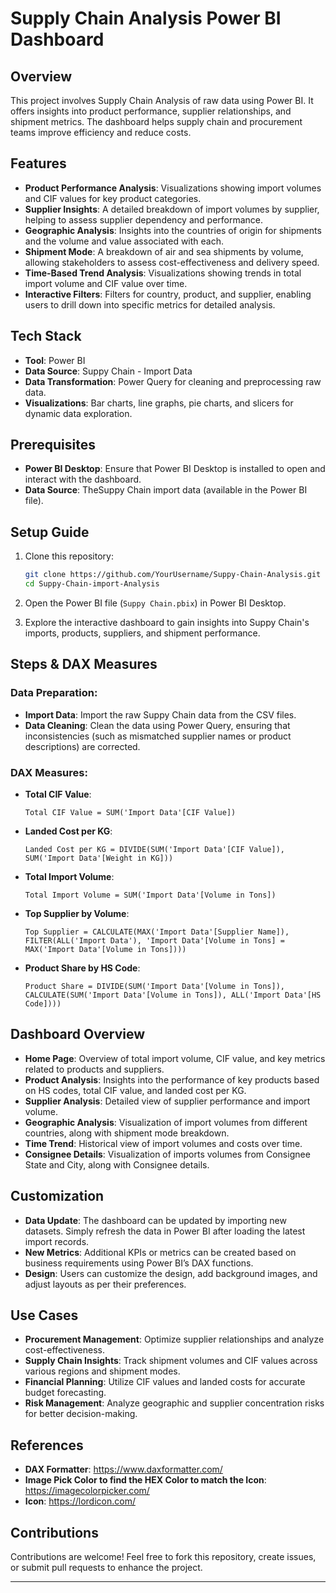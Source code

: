# Supply Chain Analysis Power BI Dashboard

## Overview

This project involves Supply Chain Analysis of raw data using Power BI. It offers insights into product performance, supplier relationships, and shipment metrics. The dashboard helps supply chain and procurement teams improve efficiency and reduce costs.

## Features

- **Product Performance Analysis**: Visualizations showing import volumes and CIF values for key product categories.
- **Supplier Insights**: A detailed breakdown of import volumes by supplier, helping to assess supplier dependency and performance.
- **Geographic Analysis**: Insights into the countries of origin for shipments and the volume and value associated with each.
- **Shipment Mode**: A breakdown of air and sea shipments by volume, allowing stakeholders to assess cost-effectiveness and delivery speed.
- **Time-Based Trend Analysis**: Visualizations showing trends in total import volume and CIF value over time.
- **Interactive Filters**: Filters for country, product, and supplier, enabling users to drill down into specific metrics for detailed analysis.

## Tech Stack

- **Tool**: Power BI
- **Data Source**: Suppy Chain - Import Data
- **Data Transformation**: Power Query for cleaning and preprocessing raw data.
- **Visualizations**: Bar charts, line graphs, pie charts, and slicers for dynamic data exploration.

## Prerequisites

- **Power BI Desktop**: Ensure that Power BI Desktop is installed to open and interact with the dashboard.
- **Data Source**: TheSuppy Chain import data (available in the Power BI file).

## Setup Guide

1. Clone this repository:

    ```bash
    git clone https://github.com/YourUsername/Suppy-Chain-Analysis.git
    cd Suppy-Chain-import-Analysis
    ```

2. Open the Power BI file (`Suppy Chain.pbix`) in Power BI Desktop.

3. Explore the interactive dashboard to gain insights into Suppy Chain's imports, products, suppliers, and shipment performance.

## Steps & DAX Measures

### Data Preparation:

- **Import Data**: Import the raw Suppy Chain data from the CSV files.
- **Data Cleaning**: Clean the data using Power Query, ensuring that inconsistencies (such as mismatched supplier names or product descriptions) are corrected.

### DAX Measures:

- **Total CIF Value**:

    ```DAX
    Total CIF Value = SUM('Import Data'[CIF Value])
    ```

- **Landed Cost per KG**:

    ```DAX
    Landed Cost per KG = DIVIDE(SUM('Import Data'[CIF Value]), SUM('Import Data'[Weight in KG]))
    ```

- **Total Import Volume**:

    ```DAX
    Total Import Volume = SUM('Import Data'[Volume in Tons])
    ```

- **Top Supplier by Volume**:

    ```DAX
    Top Supplier = CALCULATE(MAX('Import Data'[Supplier Name]), FILTER(ALL('Import Data'), 'Import Data'[Volume in Tons] = MAX('Import Data'[Volume in Tons])))
    ```

- **Product Share by HS Code**:

    ```DAX
    Product Share = DIVIDE(SUM('Import Data'[Volume in Tons]), CALCULATE(SUM('Import Data'[Volume in Tons]), ALL('Import Data'[HS Code])))
    ```

## Dashboard Overview

- **Home Page**: Overview of total import volume, CIF value, and key metrics related to products and suppliers.
- **Product Analysis**: Insights into the performance of key products based on HS codes, total CIF value, and landed cost per KG.
- **Supplier Analysis**: Detailed view of supplier performance and import volume.
- **Geographic Analysis**: Visualization of import volumes from different countries, along with shipment mode breakdown.
- **Time Trend**: Historical view of import volumes and costs over time.
- **Consignee Details**: Visualization of imports volumes from Consignee State and City, along with Consignee details.

## Customization

- **Data Update**: The dashboard can be updated by importing new datasets. Simply refresh the data in Power BI after loading the latest import records.
- **New Metrics**: Additional KPIs or metrics can be created based on business requirements using Power BI’s DAX functions.
- **Design**: Users can customize the design, add background images, and adjust layouts as per their preferences.

## Use Cases

- **Procurement Management**: Optimize supplier relationships and analyze cost-effectiveness.
- **Supply Chain Insights**: Track shipment volumes and CIF values across various regions and shipment modes.
- **Financial Planning**: Utilize CIF values and landed costs for accurate budget forecasting.
- **Risk Management**: Analyze geographic and supplier concentration risks for better decision-making.

## References

- **DAX Formatter**: https://www.daxformatter.com/
- **Image Pick Color to find the HEX Color to match the Icon**: https://imagecolorpicker.com/
- **Icon**: https://lordicon.com/

## Contributions

Contributions are welcome! Feel free to fork this repository, create issues, or submit pull requests to enhance the project.

---
